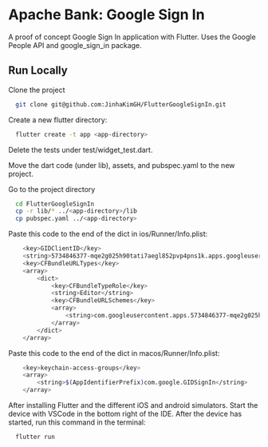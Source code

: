 # Apache Bank: Google Sign In

A proof of concept Google Sign In application with Flutter. Uses the Google People API and google_sign_in package.

## Run Locally

Clone the project

```bash
  git clone git@github.com:JinhaKimGH/FlutterGoogleSignIn.git
```

Create a new flutter directory:

```bash
  flutter create -t app <app-directory>
```

Delete the tests under test/widget_test.dart.

Move the dart code (under lib), assets, and pubspec.yaml to the new project.

Go to the project directory

```bash
  cd FlutterGoogleSignIn
  cp -r lib/* ../<app-directory>/lib
  cp pubspec.yaml ../<app-directory>
```

Paste this code to the end of the dict in ios/Runner/Info.plist:

```bash
    <key>GIDClientID</key>
	<string>5734846377-mqe2g025h90tati7aegl852pvp4pns1k.apps.googleusercontent.com</string>
	<key>CFBundleURLTypes</key>
	<array>
		<dict>
			<key>CFBundleTypeRole</key>
			<string>Editor</string>
			<key>CFBundleURLSchemes</key>
			<array>
				<string>com.googleusercontent.apps.5734846377-mqe2g025h90tati7aegl852pvp4pns1k</string>
			</array>
		</dict>
	</array>
```

Paste this code to the end of the dict in macos/Runner/Info.plist:

```bash
    <key>keychain-access-groups</key>
	<array>
		<string>$(AppIdentifierPrefix)com.google.GIDSignIn</string>
	</array>
```

After installing Flutter and the different iOS and android simulators. Start the device with VSCode in the bottom right of the IDE. After the device has started, run this command in the terminal:

```bash
  flutter run
```
